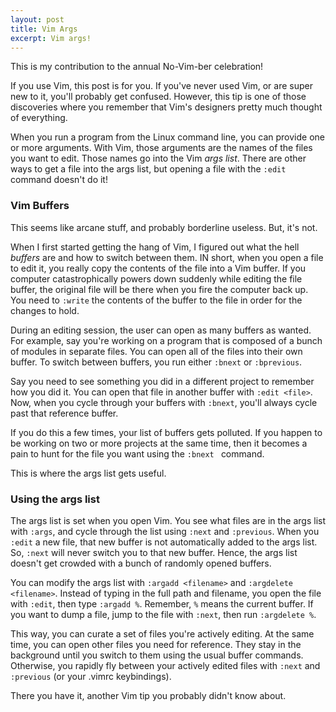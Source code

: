 ```yaml
---
layout: post
title: Vim Args
excerpt: Vim args!
---
```


This is my contribution to the annual No-Vim-ber celebration!

If you use Vim, this post is for you.  If you've never used Vim, or are super new to it, you'll probably get confused.  However, this tip is one of those discoveries where you remember that Vim's designers pretty much thought of everything.

When you run a program from the Linux command line, you can provide one or more arguments.  With Vim, those arguments are the names of the files you want to edit.  Those names go into the Vim _args list_.  There are other ways to get a file into the args list, but opening a file with the `:edit` command doesn't do it!  

### Vim Buffers

This seems like arcane stuff, and probably borderline useless.  But, it's not.

When I first started getting the hang of Vim, I figured out what the hell _buffers_ are and how to switch between them.  IN short, when you open a file to edit it, you really copy the contents of the file into a Vim buffer.  If you computer catastrophically powers down suddenly while editing the file buffer, the original file will be there when you fire the computer back up.  You need to `:write` the contents of the buffer to the file in order for the changes to hold.

During an editing session, the user can open as many buffers as wanted.  For example, say you're working on a program that is composed of a bunch of modules in separate files.  You can open all of the files into their own buffer.  To switch between buffers, you run either `:bnext` or `:bprevious`.

Say you need to see something you did in a different project to remember how you did it.  You can open that file in another buffer with `:edit <file>`.  Now, when you cycle through your buffers with `:bnext`, you'll always cycle past that reference buffer.

If you do this a few times, your list of buffers gets polluted.  If you happen to be working on two or more projects at the same time, then it becomes a pain to hunt for the file you want using the `:bnext ` command.

This is where the args list gets useful.

### Using the args list

The args list is set when you open Vim.  You see what files are in the args list with `:args`, and cycle through the list using `:next` and `:previous`.  When you `:edit` a new file, that new buffer is not automatically added to the args list.  So, `:next` will never switch you to that new buffer.  Hence, the args list doesn't get crowded with a bunch of randomly opened buffers.

You can modify the args list with `:argadd <filename>` and `:argdelete <filename>`.  Instead of typing in the full path and filename, you open the file with `:edit`, then type `:argadd %`.  Remember, `%` means the current buffer.  If you want to dump a file, jump to the file with `:next`, then run `:argdelete %`.

This way, you can curate a set of files you're actively editing.  At the same time, you can open other files you need for reference.  They stay in the background until you switch to them using the usual buffer commands.  Otherwise, you rapidly fly between your actively edited files with `:next` and `:previous` (or your .vimrc keybindings).

There you have it, another Vim tip you probably didn't know about.




